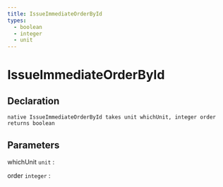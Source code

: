 ```yaml
---
title: IssueImmediateOrderById
types:
  - boolean
  - integer
  - unit
---
```


# IssueImmediateOrderById

## Declaration

```jass
native IssueImmediateOrderById takes unit whichUnit, integer order returns boolean
```

## Parameters
whichUnit `unit`
: 

order `integer`
: 
